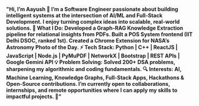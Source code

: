 **"Hi, I’m Aayush 👋
I’m a Software Engineer passionate about building intelligent systems at the intersection of AI/ML and Full-Stack Development. I enjoy turning complex ideas into scalable, real-world solutions.
🌟 What I Do:
Developed a Graph-RAG Knowledge Extraction pipeline for relational insights from PDFs.
Built a POS System frontend (IIT Delhi DSOC, ranked 1st).
Created a Chrome Extension for NASA’s Astronomy Photo of the Day.
⚡ Tech Stack:
Python | C++ | ReactJS | JavaScript | Node.js | PyMuPDF | NetworkX | Bootstrap | REST APIs | Google Gemini API
💡 Problem Solving:
Solved 200+ DSA problems, sharpening my algorithmic and coding fundamentals.
🔍 Interests:
AI, Machine Learning, Knowledge Graphs, Full-Stack Apps, Hackathons & Open-Source contributions.
I’m currently open to collaborations, internships, and remote opportunities where I can apply my skills to impactful projects. 🚀"**

